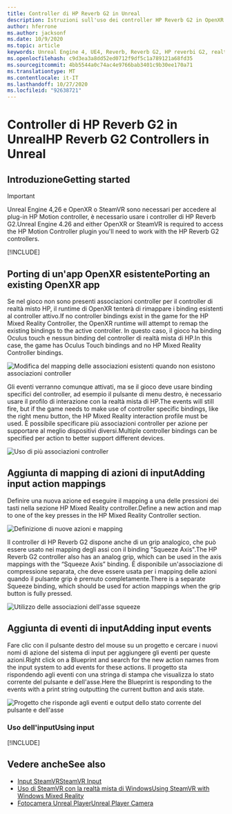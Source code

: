 ```yaml
---
title: Controller di HP Reverb G2 in Unreal
description: Istruzioni sull'uso dei controller HP Reverb G2 in OpenXR e SteamVR
author: hferrone
ms.author: jacksonf
ms.date: 10/9/2020
ms.topic: article
keywords: Unreal Engine 4, UE4, Reverb, Reverb G2, HP reverbi G2, realtà mista, sviluppo, controller di movimento, input utente, funzionalità, nuovo progetto, emulatore, documentazione, guide, funzionalità, ologrammi, sviluppo di giochi
ms.openlocfilehash: c9d3ea3a8dd52ed0712f9df5c1a789121a68fd35
ms.sourcegitcommit: 4bb5544a0c74ac4e9766bab3401c9b30ee170a71
ms.translationtype: MT
ms.contentlocale: it-IT
ms.lasthandoff: 10/27/2020
ms.locfileid: "92638721"
---
```

# <a name="hp-reverb-g2-controllers-in-unreal"></a><span data-ttu-id="4940f-104">Controller di HP Reverb G2 in Unreal</span><span class="sxs-lookup"><span data-stu-id="4940f-104">HP Reverb G2 Controllers in Unreal</span></span> 

## <a name="getting-started"></a><span data-ttu-id="4940f-105">Introduzione</span><span class="sxs-lookup"><span data-stu-id="4940f-105">Getting started</span></span>

> [!IMPORTANT]
> <span data-ttu-id="4940f-106">Unreal Engine 4,26 e OpenXR o SteamVR sono necessari per accedere al plug-in HP Motion controller, è necessario usare i controller di HP Reverb G2.</span><span class="sxs-lookup"><span data-stu-id="4940f-106">Unreal Engine 4.26 and either OpenXR or SteamVR is required to access the HP Motion Controller plugin you'll need to work with the HP Reverb G2 controllers.</span></span>

[!INCLUDE[](includes/tabs-g2-controllers-in-unreal.md)]

## <a name="porting-an-existing-openxr-app"></a><span data-ttu-id="4940f-107">Porting di un'app OpenXR esistente</span><span class="sxs-lookup"><span data-stu-id="4940f-107">Porting an existing OpenXR app</span></span> 

<span data-ttu-id="4940f-108">Se nel gioco non sono presenti associazioni controller per il controller di realtà misto HP, il runtime di OpenXR tenterà di rimappare i binding esistenti al controller attivo.</span><span class="sxs-lookup"><span data-stu-id="4940f-108">If no controller bindings exist in the game for the HP Mixed Reality Controller, the OpenXR runtime will attempt to remap the existing bindings to the active controller.</span></span>  <span data-ttu-id="4940f-109">In questo caso, il gioco ha binding Oculus touch e nessun binding del controller di realtà mista di HP.</span><span class="sxs-lookup"><span data-stu-id="4940f-109">In this case, the game has Oculus Touch bindings and no HP Mixed Reality Controller bindings.</span></span>

![Modifica del mapping delle associazioni esistenti quando non esistono associazioni controller](images/reverb-g2-img-04.png)

<span data-ttu-id="4940f-111">Gli eventi verranno comunque attivati, ma se il gioco deve usare binding specifici del controller, ad esempio il pulsante di menu destro, è necessario usare il profilo di interazione con la realtà mista di HP.</span><span class="sxs-lookup"><span data-stu-id="4940f-111">The events will still fire, but if the game needs to make use of controller specific bindings, like the right menu button, the HP Mixed Reality interaction profile must be used.</span></span>  <span data-ttu-id="4940f-112">È possibile specificare più associazioni controller per azione per supportare al meglio dispositivi diversi.</span><span class="sxs-lookup"><span data-stu-id="4940f-112">Multiple controller bindings can be specified per action to better support different devices.</span></span>
   
![Uso di più associazioni controller](images/reverb-g2-img-05.png)

## <a name="adding-input-action-mappings"></a><span data-ttu-id="4940f-114">Aggiunta di mapping di azioni di input</span><span class="sxs-lookup"><span data-stu-id="4940f-114">Adding input action mappings</span></span> 

<span data-ttu-id="4940f-115">Definire una nuova azione ed eseguire il mapping a una delle pressioni dei tasti nella sezione HP Mixed Reality controller.</span><span class="sxs-lookup"><span data-stu-id="4940f-115">Define a new action and map to one of the key presses in the HP Mixed Reality Controller section.</span></span>

![Definizione di nuove azioni e mapping](images/reverb-g2-img-02.png)

<span data-ttu-id="4940f-117">Il controller di HP Reverb G2 dispone anche di un grip analogico, che può essere usato nei mapping degli assi con il binding "Squeeze Axis".</span><span class="sxs-lookup"><span data-stu-id="4940f-117">The HP Reverb G2 controller also has an analog grip, which can be used in the axis mappings with the “Squeeze Axis” binding.</span></span>  <span data-ttu-id="4940f-118">È disponibile un'associazione di compressione separata, che deve essere usata per i mapping delle azioni quando il pulsante grip è premuto completamente.</span><span class="sxs-lookup"><span data-stu-id="4940f-118">There is a separate Squeeze binding, which should be used for action mappings when the grip button is fully pressed.</span></span> 

![Utilizzo delle associazioni dell'asse squeeze](images/reverb-g2-img-03.png)

## <a name="adding-input-events"></a><span data-ttu-id="4940f-120">Aggiunta di eventi di input</span><span class="sxs-lookup"><span data-stu-id="4940f-120">Adding input events</span></span>

<span data-ttu-id="4940f-121">Fare clic con il pulsante destro del mouse su un progetto e cercare i nuovi nomi di azione del sistema di input per aggiungere gli eventi per queste azioni.</span><span class="sxs-lookup"><span data-stu-id="4940f-121">Right click on a Blueprint and search for the new action names from the input system to add events for these actions.</span></span>  <span data-ttu-id="4940f-122">Il progetto sta rispondendo agli eventi con una stringa di stampa che visualizza lo stato corrente del pulsante e dell'asse.</span><span class="sxs-lookup"><span data-stu-id="4940f-122">Here the Blueprint is responding to the events with a print string outputting the current button and axis state.</span></span>

![Progetto che risponde agli eventi e output dello stato corrente del pulsante e dell'asse](images/reverb-g2-img-06.png)

### <a name="using-input"></a><span data-ttu-id="4940f-124">Uso dell'input</span><span class="sxs-lookup"><span data-stu-id="4940f-124">Using input</span></span> 

[!INCLUDE[](includes/tabs-g2-controller-mapping-in-unreal.md)]

## <a name="see-also"></a><span data-ttu-id="4940f-125">Vedere anche</span><span class="sxs-lookup"><span data-stu-id="4940f-125">See also</span></span>
* [<span data-ttu-id="4940f-126">Input SteamVR</span><span class="sxs-lookup"><span data-stu-id="4940f-126">SteamVR Input</span></span>](https://docs.unrealengine.com/Platforms/VR/SteamVR/HowTo/SteamVRInput/index.html)
* [<span data-ttu-id="4940f-127">Uso di SteamVR con la realtà mista di Windows</span><span class="sxs-lookup"><span data-stu-id="4940f-127">Using SteamVR with Windows Mixed Reality</span></span>](https://docs.microsoft.com/windows/mixed-reality/enthusiast-guide/using-steamvr-with-windows-mixed-reality)
* [<span data-ttu-id="4940f-128">Fotocamera Unreal Player</span><span class="sxs-lookup"><span data-stu-id="4940f-128">Unreal Player Camera</span></span>](https://docs.unrealengine.com/Programming/Tutorials/PlayerCamera/3/index.html)